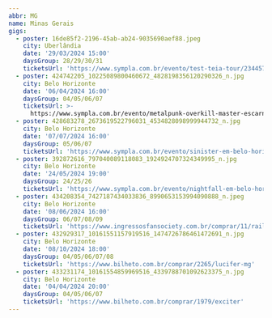 ```yaml
---
abbr: MG
name: Minas Gerais
gigs:
  - poster: 16de85f2-2196-45ab-ab24-9035690aef88.jpeg
    city: Uberlândia
    date: '29/03/2024 15:00'
    daysGroup: 28/29/30/31
    ticketsUrl: 'https://www.sympla.com.br/evento/test-teia-tour/2344570'
  - poster: 424742205_10225089800460672_4828198356120290326_n.jpg
    city: Belo Horizonte
    date: '06/04/2024 16:00'
    daysGroup: 04/05/06/07
    ticketsUrl: >-
      https://www.sympla.com.br/evento/metalpunk-overkill-master-escarnium-podridao-matrak-attakk-preceptor-beyond-the-grave-napalm/2336731
  - poster: 428683278_2673619522796031_4534828098999944732_n.jpg
    city: Belo Horizonte
    date: '07/07/2024 16:00'
    daysGroup: 05/06/07
    ticketsUrl: 'https://www.sympla.com.br/evento/sinister-em-belo-horizonte/2350307'
  - poster: 392872616_797040089118083_1924924707324349995_n.jpg
    city: Belo Horizonte
    date: '24/05/2024 19:00'
    daysGroup: 24/25/26
    ticketsUrl: 'https://www.sympla.com.br/evento/nightfall-em-belo-horizonte/2347608'
  - poster: 434208354_7427187434033836_8990653153994090888_n.jpeg
    city: Belo Horizonte
    date: '08/06/2024 16:00'
    daysGroup: 06/07/08/09
    ticketsUrl: 'https://www.ingressosfansociety.com.br/comprar/11/rails-of-hell-666'
  - poster: 432929317_10161551157919516_1474726786461472691_n.jpg
    city: Belo Horizonte
    date: '08/10/2024 18:00'
    daysGroup: 04/05/06/07/08
    ticketsUrl: 'https://www.bilheto.com.br/comprar/2265/lucifer-mg'
  - poster: 433231174_10161554859969516_4339788701092623375_n.jpg
    city: Belo Horizonte
    date: '04/04/2024 20:00'
    daysGroup: 04/05/06/07
    ticketsUrl: 'https://www.bilheto.com.br/comprar/1979/exciter'
---
```


